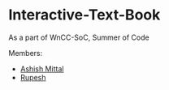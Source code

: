 # Interactive-Text-Book

As a part of WnCC-SoC, Summer of Code

Members:
- [Ashish Mittal](https://github.com/ashish-221b)
- [Rupesh](https://github.com/rs9899)
